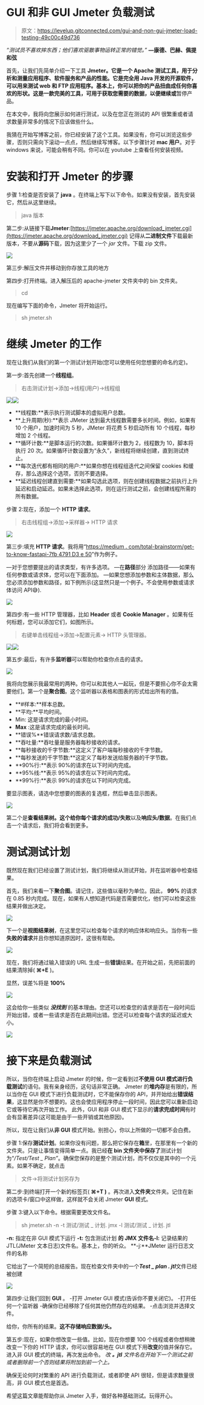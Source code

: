 # GUI 和非 GUI Jmeter 负载测试

> 原文：<https://levelup.gitconnected.com/gui-and-non-gui-jmeter-load-testing-49c00c49d736>

*“测试员不喜欢摔东西；他们喜欢驱散事物运转正常的错觉。”* **—康德、巴赫、佩提和弦**

首先，让我们先简单介绍一下工具 **Jmeter。**它是一个 Apache 测试工具，用于分析和测量应用程序、软件服务和产品的性能。它是完全用 Java 开发的开源软件，可以用来测试 web 和 FTP 应用程序。基本上，你可以把你的产品扭曲成任何你喜欢的形状。这是一款完美的工具，可用于获取您需要的数据，以便**继续或**暂停产品。

在本文中，我将向您展示如何进行测试，以及在您正在测试的 API 很繁重或者请求数量非常多的情况下应该做些什么。

我猜在开始写博客之前，你已经安装了这个工具。如果没有，你可以浏览这些步骤，否则只需向下滚动一点点，然后继续写博客。以下步骤针对 **mac 用户**。对于 windows 来说，可能会稍有不同。你可以在 youtube 上查看任何安装视频。

# 安装和打开 Jmeter 的步骤

步骤 1:检查是否安装了 **java** 。在终端上写下以下命令。如果没有安装，首先安装它，然后从这里继续。

> java 版本

第二步:从链接下载**Jmeter**:[https://jmeter.apache.org/download_jmeter.cgi](https://jmeter.apache.org/download_jmeter.cgi)
记得从**二进制文件**下载最新版本，不要从**源码**下载，因为这里少了一个 *jar* 文件。下载 zip 文件。

![](img/6e3c9eea8783e04e1fcf47a5e3a70d9a.png)

第三步:解压文件并移动到你存放工具的地方

第四步:打开终端。进入解压后的 apache-jmeter 文件夹中的 bin 文件夹。

> cd<location of="" the="" folder=""></location>

现在编写下面的命令，Jmeter 将开始运行。

> sh jmeter.sh

# 继续 Jmeter 的工作

现在让我们从我们的第一个测试计划开始(您可以使用任何您想要的命名约定)。

第一步:首先创建一个**线程组**。

> 右击测试计划->添加->线程(用户)->线程组

![](img/cc1806988901aa92b374b24da3c799e0.png)![](img/152914da9607288b5bbaa621c08dc62e.png)

*   **线程数:**表示执行测试脚本的虚拟用户总数。
*   **上升周期(秒):**表示 JMeter 达到最大线程数需要多长时间。例如，如果有 10 个用户，加速时间为 5 秒，JMeter 将花费 5 秒启动所有 10 个线程，每秒增加 2 个线程。
*   **循环计数:**是脚本运行的次数。如果循环计数为 2，线程数为 10，脚本将执行 20 次。如果循环计数设置为“永久”，新线程将继续创建，直到测试终止。
*   **每次迭代都有相同的用户:**如果你想在线程组迭代之间保留 cookies 和缓存，那么选择这个选项，否则不要选择。
*   **延迟线程创建直到需要:**如果勾选此选项，则在创建线程数据之前执行上升延迟和启动延迟。如果未选择此选项，则在运行测试之前，会创建线程所需的所有数据。

步骤 2:现在，添加一个 **HTTP 请求**。

> 右击线程组->添加->采样器-> HTTP 请求

![](img/cb4f1fb87ec74750eb4025fa98c07df1.png)

第三步:填充 **HTTP 请求**。我将用“[https://medium . com/total-brainstorm/get-to-know-fastapi-7fb 4791 D3 e 50](https://medium.com/total-brainstorming/getting-to-know-fastapi-7fb4791d3e50)”作为例子。

—对于您想要提出的请求类型，有许多选项。
—在**路径**部分
添加路径——如果有任何参数或请求体，您可以在下面添加。
—如果您想添加参数和主体数据，那么您必须添加参数和路径，如下例所示(这显然只是一个例子。不会使用参数或请求体访问 API😅).

![](img/10fb38f343726910a86afd49ca62d002.png)

第四步:有一些 HTTP 管理器，比如 **Header** 或者 **Cookie Manager** 。如果有任何标题，您可以添加它们，如图所示。

> 右键单击线程组->添加->配置元素-> HTTP 头管理器。

![](img/5407ec0bd9e9b7350bbf5ca75670e745.png)![](img/b5fa42595ce7a72edf2d1dd856a1e457.png)

第五步:最后，有许多**监听器**可以帮助你检查你点击的请求。

![](img/c968ee42a6d674d6e28a281981c10d95.png)

我将向您展示我最常用的两种。你可以和其他人一起玩，但是不要担心你不会太需要他们。第一个是**聚合图**。这个监听器以表格和图表的形式给出所有的值。

*   **#样本:**样本总数。
*   **平均:**平均时间。
*   Min: 这是请求完成的最小时间。
*   **Max** :这是请求完成的最长时间。
*   **错误%**错误请求数/请求总数。
*   **吞吐量:**吞吐量是服务器每秒接收的请求。
*   **每秒接收的千字节数:**这定义了客户端每秒接收的千字节数。
*   **每秒发送的千字节数:**这定义了每秒发送给服务器的千字节数。
*   **90%行:**表示 90%的请求在以下时间内完成。
*   **95%线:**表示 95%的请求在以下时间内完成。
*   **99%行:**表示 99%的请求在以下时间内完成。

要显示图表，请选中您想要的图表的复选框，然后单击显示图表。

![](img/4d0d6926f8a1b5bee3853f957b8e5d9a.png)

第二个是**查看结果树。**这个给你每个请求的**成功/失败**以及**响应头/数据**。在我们点击一个请求后，我们将会看到更多。

# 测试测试计划

既然现在我们已经设置了测试计划，我们将继续从测试开始，并在监听器中检查结果。

首先，我们来看一下**聚合图**。请记住，这些值以毫秒为单位。因此， **99%** 的请求在 0.85 秒内完成。现在，如果有人想知道代码是否需要优化，他们可以检查这些结果并做出决定。

![](img/c69722dcec9df4e1541f510046ba02fe.png)

下一个是**视图结果树**，在这里您可以检查每个请求的响应体和响应头。当你有一些**失败的请求**并且你想知道原因时，这很有帮助。

![](img/22521fb20e4e6ff7f9f10239d4af42e5.png)

现在，我们将通过输入错误的 URL 生成一些**错误**结果。在开始之前，先把前面的结果清除掉( **⌘+E** )。

显然，误差%将是 **100%**

![](img/81e6826e42efedebeec653b96c6eee34.png)

这会给你一些类似 ***没找到*** 的基本理由。您还可以检查您的请求是否在一段时间后开始出错，或者一些请求是否在此期间出错。您还可以检查每个请求的延迟或大小。

![](img/99a01149611b58075e5b7e339d504999.png)

# 接下来是负载测试

所以，当你在终端上启动 Jmeter 的时候，你一定看到过**不使用 GUI 模式进行负载测试**的语句。我有亲身经历，这句话非常正确。
Jmeter 的**堆内存**是有限的，所以当你在 GUI 模式下进行负载测试时，它不能保存你的 API，并开始给出**错误结果**，这显然是你不想要的。这也会使应用程序停止一段时间，因此您可以重新启动它或等待它再次开始工作。
此外，GUI 和非 GUI 模式下显示的**请求完成时间**有时会有显著差异(这可能是由于一些开销或其他原因)。

所以，现在让我们从**非 GUI** 模式开始。别担心，你以上所做的一切都不会白费。

步骤 1:保存**测试计划**。如果你没有问题，那么把它保存在**箱**里，在那里有一个新的文件夹。只是让事情变得简单一点。我已经**在 bin 文件夹中保存了**测试计划为“*/Test/Test _ Plan”*。确保您保存的是整个测试计划，而不仅仅是其中的一个元素。如果不确定，就点击

> 文件->将测试计划另存为

第二步:到终端打开一个新的标签页( **⌘+T )** 。再次进入**文件夹**文件夹。记住在新的选项卡/窗口中这样做，这样就不会关闭 Jmeter **GUI** 模式。

步骤 3:键入以下命令。根据需要更改文件名。

> sh jmeter.sh -n -t 测试/测试 _ 计划. jmx -l 测试/测试 _ 计划. jtl

**-n:** 指定在非 GUI 模式下运行
**-t:** 包含测试计划
**的 JMX 文件名-l:** 记录结果的 JTL(JMeter 文本日志)文件名。基本上，你的听众。
**-j:**JMeter 运行日志文件的名称

它给出了一个简短的总结报告。现在检查文件夹中的一个***Test _ plan . jtl***文件已经被创建

![](img/f80ca1105b532e8efe9957e7c5177d35.png)

第四步:让我们回到 **GUI** 。
-打开 Jmeter GUI 模式(告诉你不要关闭它)。
-打开任何一个监听器
-确保你已经移除了任何其他仍然存在的结果。
-点击浏览并选择文件。

给你，你所有的结果。**这不存储响应数据/头。**

第五步:现在，如果你想改变一些值。比如，现在你想要 100 个线程或者你想稍微改变一下你的 HTTP 请求，你可以很容易地在 GUI 模式下用**改变**的值并保存它。进入非 GUI 模式的终端，再次发出命令。
*改* ***。jtl*** *文件名在开始下一个测试之前或者删除前一个否则结果将附加到前一个上。*

确保无论何时对繁重的 API 进行负载测试，或者即使 API 很轻，但是请求数量很高，非 GUI 模式也是首选。

希望这篇文章能帮助你从 Jmeter 入手，做好各种基础测试。玩得开心。